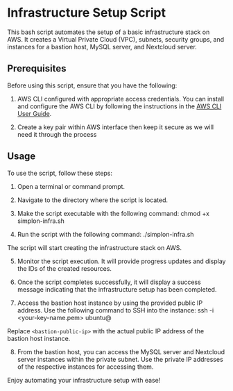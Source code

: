 # Infrastructure Setup Script

This bash script automates the setup of a basic infrastructure stack on AWS. It creates a Virtual Private Cloud (VPC), subnets, security groups, and instances for a bastion host, MySQL server, and Nextcloud server.

## Prerequisites

Before using this script, ensure that you have the following:

1. AWS CLI configured with appropriate access credentials. You can install and configure the AWS CLI by following the instructions in the [AWS CLI User Guide](https://docs.aws.amazon.com/cli/latest/userguide/cli-configure-quickstart.html).

2. Create a key pair within AWS interface then keep it secure as we will need it through the process

## Usage

To use the script, follow these steps:

1. Open a terminal or command prompt.

2. Navigate to the directory where the script is located.

3. Make the script executable with the following command:
chmod +x simplon-infra.sh

4. Run the script with the following command:
./simplon-infra.sh

The script will start creating the infrastructure stack on AWS.

5. Monitor the script execution. It will provide progress updates and display the IDs of the created resources.

6. Once the script completes successfully, it will display a success message indicating that the infrastructure setup has been completed.

7. Access the bastion host instance by using the provided public IP address. Use the following command to SSH into the instance:
ssh -i <your-key-name.pem> ubuntu@<bastion-public-ip>

Replace `<bastion-public-ip>` with the actual public IP address of the bastion host instance.

8. From the bastion host, you can access the MySQL server and Nextcloud server instances within the private subnet. Use the private IP addresses of the respective instances for accessing them.

Enjoy automating your infrastructure setup with ease!
